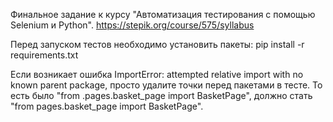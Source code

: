 Финальное задание к курсу "Автоматизация тестирования с помощью Selenium и Python". https://stepik.org/course/575/syllabus

Перед запуском тестов необходимо установить пакеты: pip install -r requirements.txt

Если возникает ошибка ImportError: attempted relative import with no known parent package, просто удалите точки перед пакетами в тесте. То есть было "from .pages.basket_page import BasketPage", должно стать "from pages.basket_page import BasketPage".
